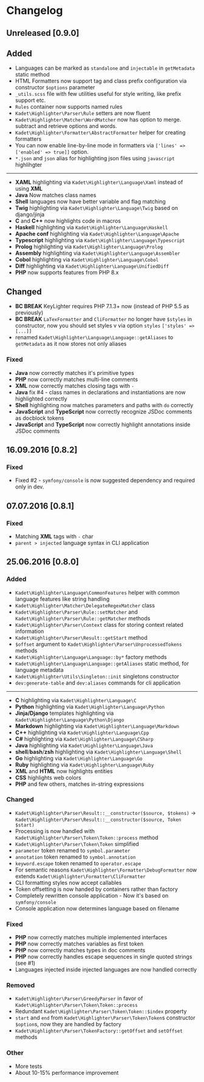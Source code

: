 # Changelog
## Unreleased [0.9.0]
## Added
 * Languages can be marked as `standalone` and `injectable` in `getMetadata` static method
 * HTML Formatters now support tag and class prefix configuration via constructor `$options` parameter
 * `_utils.scss` file with few utilities useful for style writing, like prefix support etc.
 * `Rules` container now supports named rules
 * `Kadet\Highlighter\Parser\Rule` setters are now fluent
 * `Kadet\Highlighter\Matcher\WordMatcher` now has option to merge. subtract and retrieve options and words.
 * `Kadet\Highlighter\Formatter\AbstractFormatter` helper for creating formatters
 * You can now enable line-by-line mode in formatters via `['lines' => ['enabled' => true]]` option.
 * `*.json` and `json` alias for highlighting json files using `javascript` highlihgter
 
 ***
 
 * **XAML** highlighting via `Kadet\Highlighter\Language\Xaml` instead of using **XML**
 * **Java** Now matches class names
 * **Shell** languages now have better variable and flag matching
 * **Twig** highlighting via `Kadet\Highlighter\Language\Twig` based on django/jinja 
 * **C** and **C++** now highlights code in macros
 * **Haskell** highlighting via `Kadet\Highlighter\Language\Haskell`
 * **Apache conf** highlighting via `Kadet\Highlighter\Language\Apache`
 * **Typescript** highlighting via `Kadet\Highlighter\Language\Typescript`
 * **Prolog** highlighting via `Kadet\Highlighter\Language\Prolog`
 * **Assembly** highlighting via `Kadet\Highlighter\Language\Assembler`
 * **Cobol** highlighting via `Kadet\Highlighter\Language\Cobol`
 * **Diff** highlighting via `Kadet\Highlighter\Language\UnifiedDiff`
 * **PHP** now supports features from PHP 8.x

## Changed
 * **BC BREAK** KeyLighter requires PHP 7.1.3+ now (instead of PHP 5.5 as previously)
 * **BC BREAK** `LaTexFormatter` and `CliFormatter` no longer have `$styles` in constructor, now you should set styles v
 via option `styles` `['styles' => [...]]`
 * renamed `Kadet\Highlighter\Language\Language::getAliases` to `getMetadata` as it now stores not only aliases
### Fixed
 * **Java** now correctly matches it's primitive types 
 * **PHP** now correctly matches multi-line comments
 * **XML** now correctly matches closing tags with `-`
 * **Java** fix #4 - class names in declarations and instantiations are now highlighted correctly
 * **Shell** highlighting now matches parameters and paths with `do` correctly
 * **JavaScript** and **TypeScript** now correctly recognize JSDoc comments as docblock tokens
 * **JavaScript** and **TypeScript** now correctly highlight annotations inside JSDoc comments
 
## 16.09.2016 [0.8.2]
### Fixed
 * Fixed #2 - `symfony/console` is now suggested dependency and required only in dev.

## 07.07.2016 [0.8.1]
### Fixed
 * Matching **XML** tags with `-` char
 * `parent > injected` language syntax in CLI application

## 25.06.2016 [0.8.0]
### Added

 * `Kadet\Highlighter\Language\CommonFeatures` helper with common language features like string handling
 * `Kadet\Highlighter\Matcher\DelegateRegexMatcher` class
 * `Kadet\Highlighter\Parser\Rule::setMatcher` and `Kadet\Highlighter\Parser\Rule::getMatcher` methods
 * `Kadet\Highlighter\Parser\Context` class for storing context related information 
 * `Kadet\Highlighter\Parser\Result::getStart` method
 * `$offset` argument to `Kadet\Highlighter\Parser\UnprocessedTokens` methods
 * `Kadet\Highlighter\Language\Language::by*` factory methods
 * `Kadet\Highlighter\Language\Language::getAliases` static method, for language metadata
 * `Kadet\Highlighter\Utils\Singleton::init` singletons constructor
 * `dev:generate-table` and `dev:aliases` commands for cli application
 
* * * 
 * **C** highlighting via `Kadet\Highlighter\Language\C`
 * **Python** highlighting via `Kadet\Highlighter\Language\Python`
 * **Jinja/Django** templates highlighting via `Kadet\Highlighter\Language\Python\Django`
 * **Markdown** highlighting via `Kadet\Highlighter\Language\Markdown`
 * **C++** highlighting via `Kadet\Highlighter\Language\Cpp`
 * **C#** highlighting via `Kadet\Highlighter\Language\CSharp`
 * **Java** highlighting via `Kadet\Highlighter\Language\Java`
 * **shell**/**bash**/**zsh** highlighting via `Kadet\Highlighter\Language\Shell`
 * **Go** highlighting via `Kadet\Highlighter\Language\Go`
 * **Ruby** highlighting via `Kadet\Highlighter\Language\Ruby`
 * **XML** and **HTML** now highlights entities
 * **CSS** highlights web colors
 * **PHP** and few others, matches in-string expressions
 
### Changed
 * `Kadet\Highlighter\Parser\Result::__constructor($source, $tokens)` -> `Kadet\Highlighter\Parser\Result::__constructor($source, Token $start)`
 * Processing is now handled with `Kadet\Highlighter\Parser\Token\Token::process` method
 * `Kadet\Highlighter\Parser\Token\Token` simplified
 * `parameter` token renamed to `symbol.parameter`
 * `annotation` token renamed to `symbol.annotation`
 * `keyword.escape` token renamed to `operator.escape`
 * For semantic reasons `Kadet\Highlighter\Formatter\DebugFormatter` now extends `Kadet\Highlighter\Formatter\CliFormatter`
 * CLI formatting styles now accept callables
 * Token offsetting is now handed by containers rather than factory
 * Completely rewritten console application - Now it's based on `symfony/console`
 * Console application now determines language based on filename
 
### Fixed
 * **PHP** now correctly matches multiple implemented interfaces
 * **PHP** now correctly matches variables as first token
 * **PHP** now correctly matches types in doc comments
 * **PHP** now correctly handles escape sequences in single quoted strings (see #1)
 * Languages injected inside injected languages are now handled correctly

### Removed
 * `Kadet\Highlighter\Parser\GreedyParser` in favor of `Kadet\Highlighter\Parser\Token\Token::process`
 * Redundant `Kadet\Highlighter\Parser\Token\Token::$index` property
 * `start` and `end` from `Kadet\Highlighter\Parser\Token\Token`s constructor `$option`s, now they are handled by factory
 * `Kadet\Highlighter\Parser\TokenFactory::getOffset` and `setOffset` methods

### Other
 * More tests
 * About 10-15% performance improvement
